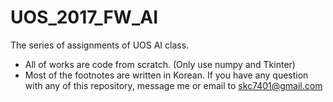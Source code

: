 # UOS_2017_FW_AI

The series of assignments of UOS AI class.

* All of works are code from scratch. (Only use numpy and Tkinter) 
* Most of the footnotes are written in Korean. If you have any question with any of this repository, message me or email to skc7401@gmail.com

